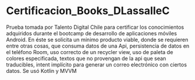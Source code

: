 # Certificacion_Books_DLassalleC
Prueba tomada por Talento Digital Chile para certificar los conocimientos adquiridos durante el bootcamp
de desarrollo de aplicaciones móviles Android.
En éste se solicita un mínimo producto viable, donde se requieren entre otras cosas, que consuma datos de una Api, persistencia de datos en el teléfono Room, 
uso correcto de un recycler view, uso de paleta de colores especificada, textos que no provengan de la api que sean traducibles, 
intent implícito para generar un correo electrónico con ciertos datos.
Se usó Kotlin y MVVM
